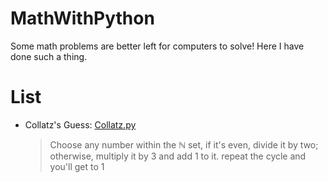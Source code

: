 # MathWithPython
Some math problems are better left for computers to solve!
Here I have done such a thing. 

# List
- Collatz's Guess: [Collatz.py](https://github.com/AMJoshaghani/MathWithPython/blob/main/src/Collatz.py)
  > Choose any number within the ℕ set, if it's even, divide it by two; otherwise, multiply it by 3 and add 1 to it. repeat the cycle and you'll get to 1
